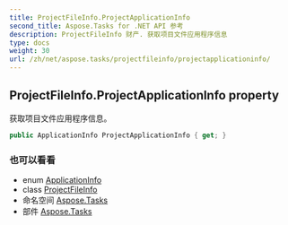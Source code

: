 ```yaml
---
title: ProjectFileInfo.ProjectApplicationInfo
second_title: Aspose.Tasks for .NET API 参考
description: ProjectFileInfo 财产. 获取项目文件应用程序信息
type: docs
weight: 30
url: /zh/net/aspose.tasks/projectfileinfo/projectapplicationinfo/
---
```

## ProjectFileInfo.ProjectApplicationInfo property

获取项目文件应用程序信息。

```csharp
public ApplicationInfo ProjectApplicationInfo { get; }
```

### 也可以看看

* enum [ApplicationInfo](../../applicationinfo/)
* class [ProjectFileInfo](../)
* 命名空间 [Aspose.Tasks](../../projectfileinfo/)
* 部件 [Aspose.Tasks](../../../)


